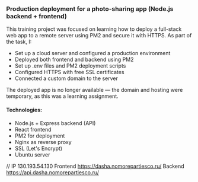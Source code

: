 ### Production deployment for a photo-sharing app (Node.js backend + frontend)

This training project was focused on learning how to deploy a full-stack web app to a remote server using PM2 and secure it with HTTPS.
As part of the task, I:
- Set up a cloud server and configured a production environment
- Deployed both frontend and backend using PM2
- Set up .env files and PM2 deployment scripts
- Configured HTTPS with free SSL certificates
- Connected a custom domain to the server

The deployed app is no longer available — the domain and hosting were temporary, as this was a learning assignment.

#### Technologies:
- Node.js + Express backend (API)
- React frontend
- PM2 for deployment
- Nginx as reverse proxy
- SSL (Let's Encrypt)
- Ubuntu server


//
IP 130.193.54.130
Frontend https://dasha.nomorepartiesco.ru/
Backend https://api.dasha.nomorepartiesco.ru/



 
